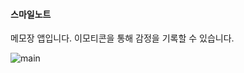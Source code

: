 #### 스마일노트
메모장 앱입니다. 이모티콘을 통해 감정을 기록할 수 있습니다.



<img src="https://github.com/dahyeon777/rootNote/assets/168621121/2edb0355-69c0-477d-b979-7cbaa431e499" alt="main">


 
